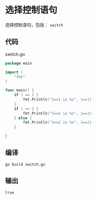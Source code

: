 # 选择控制语句

选择控制语句，包括： `switch`

## 代码

switch.go

```go
package main

import (
	"fmt"
)

func main() {
	if 1 == 1 {
		fmt.Println("1==1 is %s", 1==1)
	}
	if 1 == 2 {
		fmt.Println("1==2 is %s", 1==2)
	} else {
		fmt.Println("1==2 is %s", 1==2)
	}

}
```

## 编译

```
go build switch.go
```

## 输出

```
true
```
